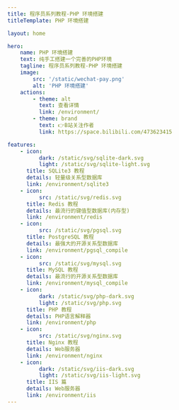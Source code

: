 ```yaml
---
title: 程序员系列教程-PHP 环境搭建
titleTemplate: PHP 环境搭建

layout: home

hero:
    name: PHP 环境搭建
    text: 纯手工搭建一个完善的PHP环境
    tagline: 程序员系列教程-PHP 环境搭建
    image:
        src: '/static/wechat-pay.png'
        alt: 'PHP 环境搭建'
    actions:
        - theme: alt
          text: 查看详情
          link: /environment/
        - theme: brand
          text: 👉B站关注作者
          link: https://space.bilibili.com/473623415

features:
    - icon:
          dark: /static/svg/sqlite-dark.svg
          light: /static/svg/sqlite-light.svg
      title: SQLite3 教程
      details: 轻量级关系型数据库
      link: /environment/sqlite3
    - icon:
          src: /static/svg/redis.svg
      title: Redis 教程
      details: 最流行的键值型数据库(内存型)
      link: /environment/redis
    - icon:
          src: /static/svg/pgsql.svg
      title: PostgreSQL 教程
      details: 最强大的开源关系型数据库
      link: /environment/pgsql_compile
    - icon:
          src: /static/svg/mysql.svg
      title: MySQL 教程
      details: 最流行的开源关系型数据库
      link: /environment/mysql_compile
    - icon:
          dark: /static/svg/php-dark.svg
          light: /static/svg/php.svg
      title: PHP 教程
      details: PHP语言解释器
      link: /environment/php
    - icon:
          src: /static/svg/nginx.svg
      title: Nginx 教程
      details: Web服务器
      link: /environment/nginx
    - icon:
          dark: /static/svg/iis-dark.svg
          light: /static/svg/iis-light.svg
      title: IIS 篇
      details: Web服务器
      link: /environment/iis
---
```

